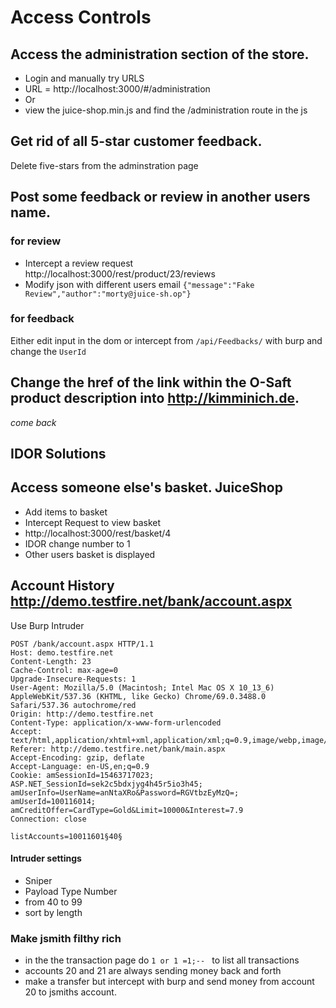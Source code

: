 # Access Controls

## Access the administration section of the store.
* Login and manually try URLS
* URL = http://localhost:3000/#/administration
* Or 
* view the juice-shop.min.js and find the /administration route in the js



## Get rid of all 5-star customer feedback.
Delete five-stars from the adminstration page

## Post some feedback or review in another users name.
### for review
* Intercept a review request http://localhost:3000/rest/product/23/reviews
* Modify json with different users email `{"message":"Fake Review","author":"morty@juice-sh.op"}`
### for feedback

Either edit input in the dom or intercept from `/api/Feedbacks/` with burp and change the `UserId` 


## Change the href of the link within the O-Saft product description into http://kimminich.de.
*come back*


## IDOR Solutions

## Access someone else's basket. JuiceShop
* Add items to basket
* Intercept Request to view basket 
* http://localhost:3000/rest/basket/4
* IDOR change number to 1
* Other users basket is displayed

## Account History http://demo.testfire.net/bank/account.aspx
Use Burp Intruder
```
POST /bank/account.aspx HTTP/1.1
Host: demo.testfire.net
Content-Length: 23
Cache-Control: max-age=0
Upgrade-Insecure-Requests: 1
User-Agent: Mozilla/5.0 (Macintosh; Intel Mac OS X 10_13_6) AppleWebKit/537.36 (KHTML, like Gecko) Chrome/69.0.3488.0 Safari/537.36 autochrome/red
Origin: http://demo.testfire.net
Content-Type: application/x-www-form-urlencoded
Accept: text/html,application/xhtml+xml,application/xml;q=0.9,image/webp,image/apng,*/*;q=0.8
Referer: http://demo.testfire.net/bank/main.aspx
Accept-Encoding: gzip, deflate
Accept-Language: en-US,en;q=0.9
Cookie: amSessionId=15463717023; ASP.NET_SessionId=sek2c5bdxjyg4h45r5io3h45; amUserInfo=UserName=anNtaXRo&Password=RGVtbzEyMzQ=; amUserId=100116014; amCreditOffer=CardType=Gold&Limit=10000&Interest=7.9
Connection: close

listAccounts=10011601§40§

```
#### Intruder settings
* Sniper
* Payload Type Number
* from 40 to 99
* sort by length


### Make jsmith filthy rich
* in the the transaction page do `1 or 1 =1;-- ` to list all transactions
* accounts 20 and 21 are always sending money back and forth
* make a transfer but intercept with burp and send money from account 20 to jsmiths account. 


